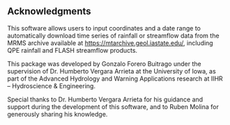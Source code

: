 ## Acknowledgments
This software allows users to input coordinates and a date range to automatically download time series of rainfall or streamflow data from the MRMS archive available at https://mtarchive.geol.iastate.edu/, including QPE rainfall and FLASH streamflow products.

This package was developed by Gonzalo Forero Buitrago under the supervision of Dr. Humberto Vergara Arrieta at the University of Iowa, as part of the Advanced Hydrology and Warning Applications research at IIHR – Hydroscience & Engineering.

Special thanks to Dr. Humberto Vergara Arrieta for his guidance and support during the development of this software, and to Ruben Molina for generously sharing his knowledge.




